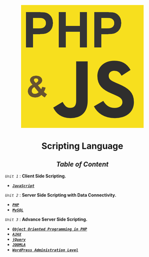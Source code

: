 <div align="center">

<img src="php_and_js.png" />

# **Scripting Language**

## _**Table of Content**_


</div>

_``Unit 1``_ : **Client Side Scripting.**

* [**_``JavaScript``_**](Unit/Unit-1.md) 


_``Unit 2``_ : **Server Side Scripting with Data Connectivity.**


*   [**_``PHP``_**](Unit/Unit-1.md) 
*   [**_``MySQL``_**](Unit/Unit-1.md)

_``Unit 3``_ : **Advance Server Side Scripting.**

*   [**_``Object Oriented Programming in PHP``_**](Unit/Unit-1.md) 
*   [**_``AJAX``_**](Unit/Unit-1.md)
*   [**_``jQuery``_**](Unit/Unit-1.md)
*   [**_``JOOMLA``_**](Unit/Unit-1.md)
*   [**_``WordPress Administration Level``_**](Unit/Unit-1.md)

